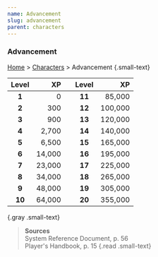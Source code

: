 ```yaml
---
name: Advancement
slug: advancement
parent: characters
---
```

### Advancement
[Home](dm-operations-center) > [Characters](characters) > Advancement {.small-text}

| Level |   XP |     | Level |    XP |
| :-----: | -----: | --- | :-----: | ------: |
|  **1**  |      0 |     | **11**  |  85,000 |
|  **2**  |    300 |     | **12**  | 100,000 |
|  **3**  |    900 |     | **13**  | 120,000 |
|  **4**  |  2,700 |     | **14**  | 140,000 |
|  **5**  |  6,500 |     | **15**  | 165,000 |
|  **6**  | 14,000 |     | **16**  | 195,000 |
|  **7**  | 23,000 |     | **17**  | 225,000 |
|  **8**  | 34,000 |     | **18**  | 265,000 |
|  **9**  | 48,000 |     | **19**  | 305,000 |
| **10**  | 64,000 |     | **20**  | 355,000 |
{.gray .small-text}

> **Sources** <br/>
> System Reference Document, p. 56<br/>
> Player's Handbook, p. 15
{.read .small-text}